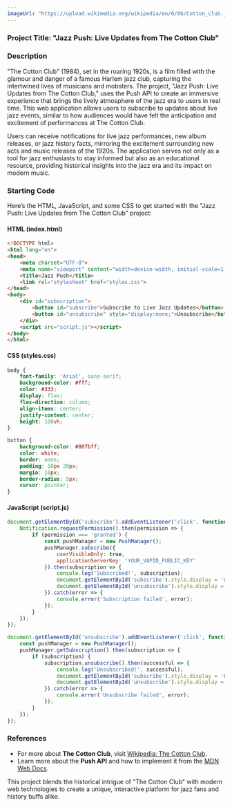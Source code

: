 ```yaml
---
imageUrl: "https://upload.wikimedia.org/wikipedia/en/0/0b/Cotton_club.jpg"
---
```


### Project Title: **"Jazz Push: Live Updates from The Cotton Club"**

### Description
"The Cotton Club" (1984), set in the roaring 1920s, is a film filled with the glamour and danger of a famous Harlem jazz club, capturing the intertwined lives of musicians and mobsters. The project, "Jazz Push: Live Updates from The Cotton Club," uses the Push API to create an immersive experience that brings the lively atmosphere of the jazz era to users in real time. This web application allows users to subscribe to updates about live jazz events, similar to how audiences would have felt the anticipation and excitement of performances at The Cotton Club.

Users can receive notifications for live jazz performances, new album releases, or jazz history facts, mirroring the excitement surrounding new acts and music releases of the 1920s. The application serves not only as a tool for jazz enthusiasts to stay informed but also as an educational resource, providing historical insights into the jazz era and its impact on modern music.

### Starting Code
Here’s the HTML, JavaScript, and some CSS to get started with the "Jazz Push: Live Updates from The Cotton Club" project:

#### HTML (index.html)
```html
<!DOCTYPE html>
<html lang="en">
<head>
    <meta charset="UTF-8">
    <meta name="viewport" content="width=device-width, initial-scale=1.0">
    <title>Jazz Push</title>
    <link rel="stylesheet" href="styles.css">
</head>
<body>
    <div id="subscription">
        <button id="subscribe">Subscribe to Live Jazz Updates</button>
        <button id="unsubscribe" style="display:none;">Unsubscribe</button>
    </div>
    <script src="script.js"></script>
</body>
</html>
```

#### CSS (styles.css)
```css
body {
    font-family: 'Arial', sans-serif;
    background-color: #fff;
    color: #333;
    display: flex;
    flex-direction: column;
    align-items: center;
    justify-content: center;
    height: 100vh;
}

button {
    background-color: #007bff;
    color: white;
    border: none;
    padding: 10px 20px;
    margin: 10px;
    border-radius: 5px;
    cursor: pointer;
}
```

#### JavaScript (script.js)
```javascript
document.getElementById('subscribe').addEventListener('click', function() {
    Notification.requestPermission().then(permission => {
        if (permission === 'granted') {
            const pushManager = new PushManager();
            pushManager.subscribe({
                userVisibleOnly: true,
                applicationServerKey: 'YOUR_VAPID_PUBLIC_KEY'
            }).then(subscription => {
                console.log('Subscribed!', subscription);
                document.getElementById('subscribe').style.display = 'none';
                document.getElementById('unsubscribe').style.display = 'block';
            }).catch(error => {
                console.error('Subscription failed', error);
            });
        }
    });
});

document.getElementById('unsubscribe').addEventListener('click', function() {
    const pushManager = new PushManager();
    pushManager.getSubscription().then(subscription => {
        if (subscription) {
            subscription.unsubscribe().then(successful => {
                console.log('Unsubscribed!', successful);
                document.getElementById('subscribe').style.display = 'block';
                document.getElementById('unsubscribe').style.display = 'none';
            }).catch(error => {
                console.error('Unsubscribe failed', error);
            });
        }
    });
});
```

### References
- For more about **The Cotton Club**, visit [Wikipedia: The Cotton Club](https://en.wikipedia.org/wiki/The_Cotton_Club_(film)).
- Learn more about the **Push API** and how to implement it from the [MDN Web Docs](https://developer.mozilla.org/en-US/docs/Web/API/Push_API).

This project blends the historical intrigue of "The Cotton Club" with modern web technologies to create a unique, interactive platform for jazz fans and history buffs alike.